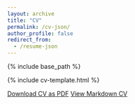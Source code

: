 ```yaml
---
layout: archive
title: "CV"
permalink: /cv-json/
author_profile: false
redirect_from:
  - /resume-json
---
```


{% include base_path %}

{% include cv-template.html %}

<div class="cv-download-links">
  <a href="{{ base_path }}/files/Bo_Li_s_CV.pdf" class="btn btn--primary">Download CV as PDF</a>
  <a href="{{ base_path }}" class="btn btn--inverse">View Markdown CV</a>
</div>
